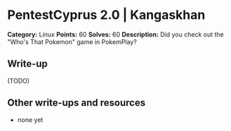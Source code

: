 # PentestCyprus 2.0 | Kangaskhan

**Category:** Linux
**Points:** 60
**Solves:** 60
**Description:** 
Did you check out the "Who's That Pokemon" game in PokemPlay?

## Write-up

(TODO)

## Other write-ups and resources

* none yet
